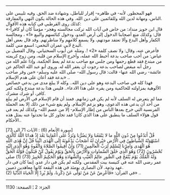 ------------------------------------------------------------------------

فهو المحظور. لأنه- في ظاهره- إقرار للباطل، وشهادة ضد الحق. وفيه تلبيس
على الناس، ومهانة لدين الله وللقائمين على دين الله. وفي هذه الحالة يكون
النهي والمفارقة.  
كذلك روى القرطبي في كتابه هذه الأقوال:  
«قال ابن خويز منداد: من خاض في آيات الله تركت مجالسته وهجر- مؤمناً كان أو
كافراً- قال: وكذلك منع أصحابنا الدخول إلى أرض العدو، ودخول كنائسهم والبيع
«1» ، ومجالسة الكفار وأهل البدع وألا تعتقد مودتهم، ولا يسمع كلامهم ولا
مناظرتهم. وقد قال بعض أهل البدع لأبي عمران النخعي: اسمع مني كلمة.  
فأعرض عنه، وقال: ولا نصف كلمة «2» !. ومثله عن أيوب السختياني. وقال
الفضيل بن عياض: من أحب صاحب بدعة أحبط الله عمله، وأخرج الإسلام من قلبه،
ومن زوج كريمته من مبتدع فقد قطع رحمها ومن جلس مع صاحب بدعة لم يعط
الحكمة، وإذا علم الله من رجل أنه مبغض لصاحب بدعة رجوت أن يغفر الله له.
وروى أبو عبد الله الحاكم عن عائشة- رضي الله عنها- قالت: قال رسول الله-
صلى الله عليه وسلم- «من وقر صاحب بدعة فقد أعان على هدم الإسلام» ..  
فهذا كله في صاحب البدعة وهو على دين الله.. وكله لا يبلغ مدى من يدعي
خصائص الألوهية بمزاولته للحاكمية ومن يقره على هذا الادعاء.. فليس هذا
بدعة مبتدع ولكنه كفر كافر، أو شرك مشرك.  
مما لم يتعرض له السلف لأنه لم يكن في زمانهم. فمنذ أن قام الإسلام في
الأرض لم يبلغ من أحد أن يدعي هذه الدعوى، وهو يزعم الإسلام. ولم يقع شيء
من ذلك إلا بعد الحملة الفرنسية التي خرج بعدها الناس من إطار الإسلام- إلا
من عصم الله- وكذلك لم يعد في قول هؤلاء السلف ما ينطبق على هذا الذي كان!
فقد تجاوز كل ما تحدثوا عنه بمثل هذه الأحكام..  
  
\[سورة الأنعام (6) : الآيات 71 الى 73\]  
قُلْ أَنَدْعُوا مِنْ دُونِ اللَّهِ ما لا يَنْفَعُنا وَلا يَضُرُّنا وَنُرَدُّ عَلى أَعْقابِنا بَعْدَ إِذْ
هَدانَا اللَّهُ كَالَّذِي اسْتَهْوَتْهُ الشَّياطِينُ فِي الْأَرْضِ حَيْرانَ لَهُ أَصْحابٌ يَدْعُونَهُ إِلَى
الْهُدَى ائْتِنا قُلْ إِنَّ هُدَى اللَّهِ هُوَ الْهُدى وَأُمِرْنا لِنُسْلِمَ لِرَبِّ الْعالَمِينَ (71) وَأَنْ
أَقِيمُوا الصَّلاةَ وَاتَّقُوهُ وَهُوَ الَّذِي إِلَيْهِ تُحْشَرُونَ (72) وَهُوَ الَّذِي خَلَقَ السَّماواتِ
وَالْأَرْضَ بِالْحَقِّ وَيَوْمَ يَقُولُ كُنْ فَيَكُونُ قَوْلُهُ الْحَقُّ وَلَهُ الْمُلْكُ يَوْمَ يُنْفَخُ فِي الصُّورِ
عالِمُ الْغَيْبِ وَالشَّهادَةِ وَهُوَ الْحَكِيمُ الْخَبِيرُ (73) (1) صلى عمر رضي الله عنه في
كنيسة بيت المقدس. ولكنه لم يكن في دار عدو. إنما كان في دار عهد وذمة. لأن
النصارى يومئذ في هذه البقعة كانوا معاهدين ذميين.  
(2) في القرآن: «فَأَعْرِضْ عَنْ مَنْ تَوَلَّى عَنْ ذِكْرِنا، وَلَمْ يُرِدْ إِلَّا الْحَياةَ الدُّنْيا» ..

------------------------------------------------------------------------

الجزء: 2 ¦ الصفحة: 1130
